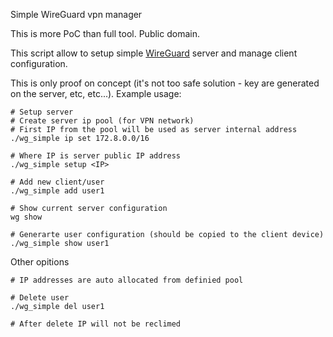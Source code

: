Simple WireGuard vpn manager


This is more PoC than full tool. Public domain.


This script allow to setup simple [WireGuard](https://www.wireguard.com/) server and manage client configuration.

This is only proof on concept (it's not too safe solution - key are generated on the server, etc, etc...). 
Example usage:
```
# Setup server
# Create server ip pool (for VPN network)
# First IP from the pool will be used as server internal address
./wg_simple ip set 172.8.0.0/16

# Where IP is server public IP address
./wg_simple setup <IP>

# Add new client/user
./wg_simple add user1

# Show current server configuration
wg show

# Generarte user configuration (should be copied to the client device)
./wg_simple show user1
```

Other opitions
```
# IP addresses are auto allocated from definied pool

# Delete user 
./wg_simple del user1

# After delete IP will not be reclimed
```
